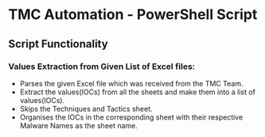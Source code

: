 # TMC Automation - PowerShell Script

## Script Functionality

### Values Extraction from Given List of Excel files:
- Parses the given Excel file which was received from the TMC Team.
- Extract the values(IOCs) from all the sheets and make them into a list of values(IOCs).
- Skips the Techniques and Tactics sheet.
- Organises the IOCs in the corresponding sheet with their respective Malware Names as the sheet name. 

